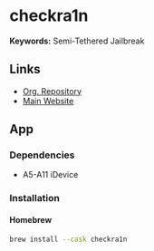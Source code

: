 # checkra1n

<!--
https://spaceraccoon.dev/from-checkra1n-to-frida-ios-app-pentesting-quickstart-on-ios-13/
-->

**Keywords:** Semi-Tethered Jailbreak

## Links

- [Org. Repository](https://github.com/checkra1n)
- [Main Website](https://checkra.in/)

## App

### Dependencies

- A5-A11 iDevice

### Installation

#### Homebrew

```sh
brew install --cask checkra1n
```
